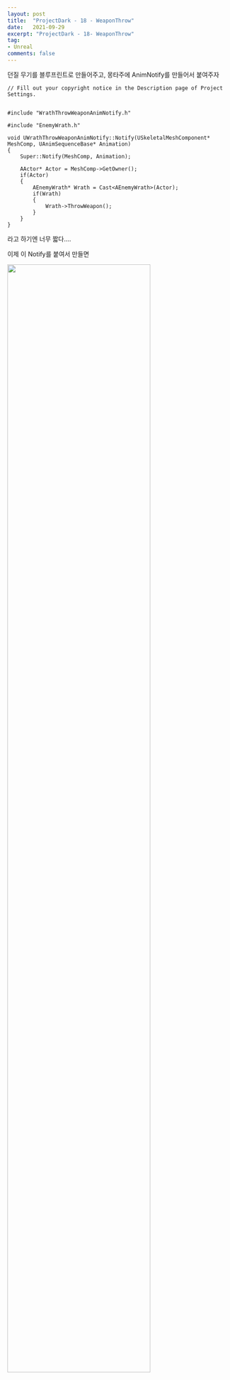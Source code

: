 ```yaml
---
layout: post
title:  "ProjectDark - 18 - WeaponThrow"
date:   2021-09-29
excerpt: "ProjectDark - 18- WeaponThrow"
tag:
- Unreal
comments: false
---
```


던질 무기를 블루프린트로 만들어주고, 몽타주에 AnimNotify를 만들어서 붙여주자

```
// Fill out your copyright notice in the Description page of Project Settings.


#include "WrathThrowWeaponAnimNotify.h"

#include "EnemyWrath.h"

void UWrathThrowWeaponAnimNotify::Notify(USkeletalMeshComponent* MeshComp, UAnimSequenceBase* Animation)
{
	Super::Notify(MeshComp, Animation);

	AActor* Actor = MeshComp->GetOwner();
	if(Actor)
	{
		AEnemyWrath* Wrath = Cast<AEnemyWrath>(Actor);
		if(Wrath)
		{
			Wrath->ThrowWeapon();
		}
	}
}

```
라고 하기엔 너무 짧다....

이제 이 Notify를 붙여서 만들면

<img src = "../assets/img/project/unreal_project_dark/17/throw_attack.gif" width="80%">  